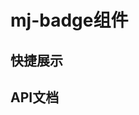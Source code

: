 <script setup>
import quickShow from './components/quickShow.vue'
import propsBody from './data/propsBody'
</script>

# mj-badge组件

## 快捷展示
<quickShow />

## API文档
<props-table descriptType="Props" :propsBody="propsBody" />
